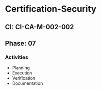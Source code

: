 # Certification-Security

## CI: CI-CA-M-002-002
## Phase: 07

### Activities
- Planning
- Execution
- Verification
- Documentation
